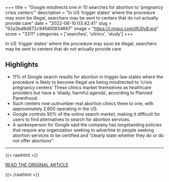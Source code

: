 +++
title = "Google misdirects one in 10 searches for abortion to ‘pregnancy crisis centers’"
description = "In US ‘trigger states’ where the procedure may soon be illegal, searchers may be sent to centers that do not actually provide care"
date = "2022-06-10 03:42:41"
slug = "62a2bd8d872c94fd00934667"
image = "https://i.imgur.com/ilfJ0y8.jpg"
score = "3311"
categories = ['searches', 'clinics', 'study']
+++

In US ‘trigger states’ where the procedure may soon be illegal, searchers may be sent to centers that do not actually provide care

## Highlights

- 11% of Google search results for abortion in trigger-law states where the procedure is likely to become illegal are being misdirected to ‘crisis pregnancy centers’ These clinics market themselves as healthcare providers but have a ‘shady, harmful agenda’, according to Planned Parenthood.
- Such centers now outnumber real abortion clinics three to one, with approximately 2,600 operating in the US.
- Google controls 90% of the online search market, making it difficult for users to find alternatives to search for abortion services.
- A spokesperson for Google said the company has longstanding policies that require any organization seeking to advertise to people seeking abortion services to be certified and “clearly state whether they do or do not offer abortions”

---

{{< rawhtml >}}
  <p class="article-category">
    <a target="_blank" href="https://www.theguardian.com/world/2022/jun/09/google-searches-abortion-clinics-pregnancy-crisis-centers?CMP=Share_iOSApp_Other">READ THE ORIGINAL ARTICLE</a>
  </p>
{{< /rawhtml >}}
